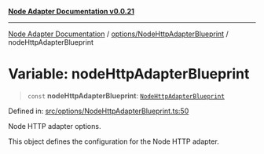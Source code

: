 [**Node Adapter Documentation v0.0.21**](../../../README.md)

***

[Node Adapter Documentation](../../../modules.md) / [options/NodeHttpAdapterBlueprint](../README.md) / nodeHttpAdapterBlueprint

# Variable: nodeHttpAdapterBlueprint

> `const` **nodeHttpAdapterBlueprint**: [`NodeHttpAdapterBlueprint`](../interfaces/NodeHttpAdapterBlueprint.md)

Defined in: [src/options/NodeHttpAdapterBlueprint.ts:50](https://github.com/stonemjs/node-http-adapter/blob/b3024c4319ed00f9eb0215cf9f549bf3e7da590d/src/options/NodeHttpAdapterBlueprint.ts#L50)

Node HTTP adapter options.

This object defines the configuration for the Node HTTP adapter.
